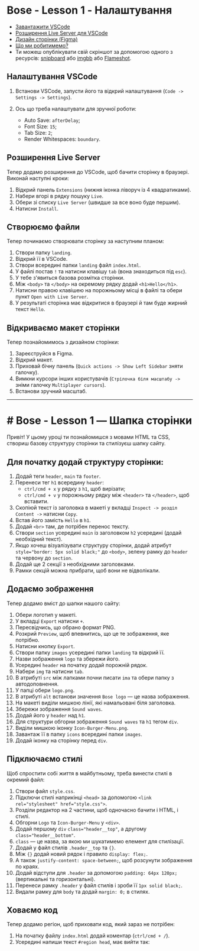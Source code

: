 # Bose - Lesson 1 - Налаштування

- [Завантажити VSCode](https://code.visualstudio.com/download)
- [Розширення Live Server для VSCode](https://marketplace.visualstudio.com/items?itemName=ritwickdey.LiveServer)
- [Дизайн сторінки (Figma)](https://www.figma.com/file/wAWa3TPZEo8W6Rg5jZ6pL3/BOSE-Landing)
- [Що ми робитимемо?](https://delightful-sorbet-63dbd9.netlify.app/)
- Ти можеш опублікувати свій скріншот за допомогою одного з ресурсів: [snipboard](https://snipboard.io/) або [imgbb](https://imgbb.com/) або [Flameshot](https://flameshot.org/).


## Налаштування VSCode

1. Встанови VSCode, запусти його та відкрий налаштування (`Code -> Settings -> Settings`).

2. Ось що треба налаштувати для зручної роботи:
   - Auto Save: `afterDelay`;
   - Font Size: `15`;
   - Tab Size: `2`;
   - Render Whitespaces: `boundary`.

## Розширення Live Server

Тепер додамо розширення до VSCode, щоб бачити сторінку в браузері. Виконай наступні кроки:

1. Відкрий панель `Extensions` (нижня іконка ліворуч із 4 квадратиками).
2. Набери вгорі в рядку пошуку `Live`.
3. Обери зі списку `Live Server` (швидше за все воно буде першим).
4. Натисни `Install`.

## Створюємо файли

Тепер починаємо створювати сторінку за наступним планом:

1. Створи папку `landing`.
2. Відкрий її в VSCode.
3. Створи всередині папки `landing` файл `index.html`.
4. У файлі постав `!` та натисни клавішу `tab` (вона знаходиться під `esc`).
5. У тебе з'явиться базова розмітка сторінки.
6. Між `<body>` та `</body>` на окремому рядку додай `<h1>Hello</h1>`.
7. Натисни правою клавішею на порожньому місці в файлі та обери пункт `Open with Live Server`.
8. У результаті сторінка має відкритися в браузері й там буде жирний текст `Hello`.

## Відкриваємо макет сторінки

Тепер познайомимось з дизайном сторінки:

1. Зареєструйся в Figma.
2. Відкрий макет.
3. Приховай бічну панель (`Quick actions -> Show Left Sidebar` зняти галочку).
4. Вимкни курсори інших користувачів (`Стрілочка біля масштабу ->` зніми галочку `Multiplayer cursors`).
5. Встанови зручний масштаб.

-------------------------------------------------------------------------------------------------------------------

# # Bose - Lesson 1 — Шапка сторінки

Привіт! У цьому уроці ти познайомишся з мовами HTML та CSS, створиш базову структуру сторінки та стилізуєш шапку сайту.

## Для початку додай структуру сторінки:

1. Додай теги `header`, `main` та `footer`.
2. Перенеси тег `h1` всередину `header`:
   - `ctrl/cmd + x` у рядку з `h1`, щоб вирізати;
   - `ctrl/cmd + v` у порожньому рядку між `<header>` та `</header>`, щоб вставити.
3. Скопіюй текст із заголовка в макеті у вкладці `Inspect -> розділ Content ->` натисни `Copy`.
4. Встав його замість `Hello` в `h1`.
5. Додай `<br>` там, де потрібен перенос тексту.
6. Створи `section` усередині `main` із заголовком `h2` усередині (додай необхідний текст).
7. Якщо хочеш візуалізувати структуру сторінки, додай атрибут `style="border: 5px solid black;"` до `<body>`, зелену рамку до `header` та червону до `section`.
8. Додай ще 2 секції з необхідними заголовками.
9. Рамки секцій можна прибрати, щоб вони не відволікали.

## Додаємо зображення

Тепер додамо вміст до шапки нашого сайту:

1. Обери логотип у макеті.
2. У вкладці `Export` натисни `+`.
3. Пересвідчись, що обрано формат PNG.
4. Розкрий `Preview`, щоб впевнитись, що це те зображення, яке потрібно.
5. Натисни кнопку `Export`.
6. Створи папку `images` усередині папки `landing` та відкрий її.
7. Назви зображення `logo` та збережи його.
8. Усередині `header` на початку додай порожній рядок.
9. Набери `img` та натисни `tab`.
10. В атрибуті `src` між лапками почни писати `ima` та обери папку з автодоповнення.
11. У папці обери `logo.png`.
12. В атрибуті `alt` встанови значення `Bose logo` — це назва зображення.
13. На макеті виділи мишкою лінії, які намальовані біля заголовка.
14. Збережи зображення `Sound waves`.
15. Додай його у `header` над `h1`.
16. Для структури обгорни зображення `Sound waves` та `h1` тегом `div`.
17. Виділи мишкою іконку `Icon-Burger-Menu.png`.
18. Завантаж її в папку `icons` всередині папки `images`.
19. Додай іконку на сторінку перед `div`.

## Підключаємо стилі

Щоб спростити собі життя в майбутньому, треба винести стилі в окремий файл:

1. Створи файл `style.css`.
2. Підключи стилі наприкінці `<head>` за допомогою `<link rel="stylesheet" href="style.css">`.
3. Розділи редактор на 2 частини, щоб одночасно бачити і HTML, і стилі.
4. Обгорни `Logo` та `Icon-Burger-Menu` у `<div>`.
5. Додай першому `div` `class="header__top"`, а другому `class="header__bottom"`.
6. `class` — це назва, за якою ми шукатимемо елемент для стилізації.
7. Додай у файл стилів `.header__top` та `{}`.
8. Між `{}` додай новий рядок і правило `display: flex;`.
9. А також `justify-content: space-between;`, щоб розсунути зображення по краях.
10. Додай відступи для `.header` за допомогою `padding: 64px 120px;` (вертикальні та горизонтальні).
11. Перенеси рамку `.header` у файл стилів і зроби її `1px solid black;`.
12. Видали рамку для `body` та додай `margin: 0;` в стилях.

## Ховаємо код

Тепер додамо регіон, щоб приховати код, який зараз не потрібен:

1. На початку файлу `index.html` додай коментар (`ctrl/cmd + /`).
2. Усередині напиши текст `#region head`, має вийти так:
   ```<!-- #region head -->
```
